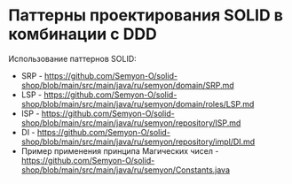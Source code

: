 # Паттерны проектирования SOLID в комбинации с DDD

Использование паттернов SOLID:
- SRP - https://github.com/Semyon-O/solid-shop/blob/main/src/main/java/ru/semyon/domain/SRP.md
- LSP - https://github.com/Semyon-O/solid-shop/blob/main/src/main/java/ru/semyon/domain/roles/LSP.md
- ISP - https://github.com/Semyon-O/solid-shop/blob/main/src/main/java/ru/semyon/repository/ISP.md
- DI - https://github.com/Semyon-O/solid-shop/blob/main/src/main/java/ru/semyon/repository/impl/DI.md
- Пример применения принципа Магических чисел - https://github.com/Semyon-O/solid-shop/blob/main/src/main/java/ru/semyon/Constants.java
